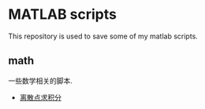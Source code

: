 # MATLAB scripts
This repository is used to save some of my matlab scripts. 

## math
一些数学相关的脚本.
* [离散点求积分](./math/myIntegral.m)


